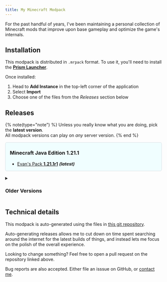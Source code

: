 ```yaml
---
title: My Minecraft Modpack
---
```


For the past handful of years, I've been maintaining a personal collection of Minecraft mods that improve upon base gameplay and optimize the game's internals.

## Installation

This modpack is distributed in `.mrpack` format. To use it, you'll need to install the [**Prism Launcher**](https://prismlauncher.org/).

Once installed:

1. Head to **Add Instance** in the top-left corner of the application
2. Select **Import**
3. Choose one of the files from the *Releases* section below

## Releases

{% note(type="note") %}
Unless you really know what you are doing, pick the <strong>latest version</strong>.
<br>
All modpack versions can play on <em>any</em> server version.
{% end %}

<div style="padding:0 1em; border: 1px solid #d7dde3; border-radius: 5px;margin-bottom: 1em; background-color: #f0feff;">
<h3>Minecraft Java Edition 1.21.1</h3>

- [Evan's Pack **1.21.1r1**](https://cdn.modrinth.com/data/nKkJC7Iv/versions/jnZDqPrK/Evan%27s%20Pack-1.21.1r1.mrpack) ***(latest)***

</div>

<details style="margin-bottom: 1em;"><summary><h3>Older Versions</h3></summary>
<div style="padding: 1em; padding-bottom: 0;">

These older modpack versions are provided if you are looking to run a specific version of Minecraft.

Remember: **all modpack versions can play on any server version**. You do not need to match the modpack version with the server version like you would with a vanilla client.

### Minecraft Java Edition 1.20.5

- [Evan's Pack **1.20.6r1**](https://cdn.modrinth.com/data/nKkJC7Iv/versions/Kj3ZzMMv/Evan%27s%20Pack-1.20.6r1.mrpack)

### Minecraft Java Edition 1.20.4

- [Evan's Pack **1.20.4r4**](https://cdn.modrinth.com/data/nKkJC7Iv/versions/a3hrLpfo/Evan%27s%20Pack-1.20.4r4.mrpack)
- [Evan's Pack **1.20.4r3**](https://cdn.modrinth.com/data/nKkJC7Iv/versions/hFy6iByf/Evan%27s%20Pack-1.20.4r3.mrpack)
- [Evan's Pack **1.20.4r2**](https://cdn.modrinth.com/data/nKkJC7Iv/versions/52mlbdUy/Evan%27s%20Pack-1.20.4r2.mrpack)
- [Evan's Pack **1.20.4r1**](https://cdn.modrinth.com/data/nKkJC7Iv/versions/o8HTUQHL/Evan%27s%20Pack-1.20.4r1.mrpack)

### Minecraft Java Edition 1.20.1

- [Evan's Pack **1.20.1r4**](https://cdn.modrinth.com/data/nKkJC7Iv/versions/coKM8Jeo/Evan%27s%20Pack-1.0.3.mrpack)
- [Evan's Pack **1.20.1r3**](https://cdn.modrinth.com/data/nKkJC7Iv/versions/E7p31pb0/Evan%27s%20Pack-1.0.2.mrpack)
- [Evan's Pack **1.20.1r2**](https://cdn.modrinth.com/data/nKkJC7Iv/versions/v0zqOGku/Evan%27s%20Pack-1.0.1.mrpack)
- [Evan's Pack **1.20.1r1**](https://cdn.modrinth.com/data/nKkJC7Iv/versions/lwGpxylY/Evan%27s%20Pack-1.0.0.mrpack)

### Minecraft Java Edition 1.20

- [Evan's Pack **1.20.0r1**](https://cdn.modrinth.com/data/nKkJC7Iv/versions/MgyEg9Al/Evan%27s%20Pack-0.0.7.mrpack) *(unstable)*

### Minecraft Java Edition 1.19.4

- [Evan's Pack **1.19.4r5**](https://cdn.modrinth.com/data/nKkJC7Iv/versions/YSjXUBL7/Evan%27s%20Pack-0.0.6.mrpack)
- [Evan's Pack **1.19.4r4**](https://cdn.modrinth.com/data/nKkJC7Iv/versions/GNT0c65J/Evan%27s%20Pack-0.0.5.mrpack)
- [Evan's Pack **1.19.4r3**](https://cdn.modrinth.com/data/nKkJC7Iv/versions/7tf1Ztif/Evan%27s%20Pack-0.0.4.mrpack)
- [Evan's Pack **1.19.4r2**](https://cdn.modrinth.com/data/nKkJC7Iv/versions/L2spHFWY/Evan%27s%20Pack-0.0.2.mrpack)
- [Evan's Pack **1.19.4r1**](https://cdn.modrinth.com/data/nKkJC7Iv/versions/oUpY2RLM/Evan%27s%20Pack-0.0.1.mrpack)

### Minecraft Java Edition 1.19.2

- [Evan's Pack **1.19.2r1**](https://cdn.modrinth.com/data/nKkJC7Iv/versions/bgEXtoBN/Evan%27s%20Pack-1.19.2r1.mrpack)

### Minecraft Java Edition 1.19

- [Evan's Pack **1.19.0r1**](https://cdn.modrinth.com/data/nKkJC7Iv/versions/A214X9FY/Evan%27s%20Pack-1.19.0r1.mrpack)

### Minecraft Java Edition 1.18.2

- [Evan's Pack **1.18.2r1**](https://cdn.modrinth.com/data/nKkJC7Iv/versions/YEsaPWpv/Evan%27s%20Pack-1.18.2r1.mrpack)

### Minecraft Java Edition 1.18

- [Evan's Pack **1.18.0r1**](https://cdn.modrinth.com/data/nKkJC7Iv/versions/WNUmASYT/Evan%27s%20Pack-1.18.0r1.mrpack)

### Minecraft Java Edition 1.16.4

- [Evan's Pack **1.16.4r1**](https://cdn.modrinth.com/data/nKkJC7Iv/versions/4vs4F3HW/Evan%27s%20Pack-1.16.4r1.mrpack)

</div>
</details>

## Technical details

This modpack is auto-generated using the files in [this git repository](https://github.com/ewpratten/modpack).

Auto-generating releases allows me to cut down on time spent searching around the internet for the latest builds of things, and instead lets me focus on the polish of the overall experience.

Looking to change something? Feel free to open a pull request on the repository linked above.

Bug reports are also accepted. Either file an isssue on GitHub, or [contact me](/contact).
